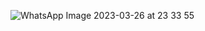 ![WhatsApp Image 2023-03-26 at 23 33 55](https://user-images.githubusercontent.com/127443836/227803659-9391ac75-dc02-4cc1-8aad-f6b0d5558ec8.jpeg)
